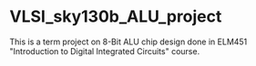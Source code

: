 # VLSI_sky130b_ALU_project
This is a term project on 8-Bit ALU chip design done in ELM451 "Introduction to Digital Integrated Circuits" course.
